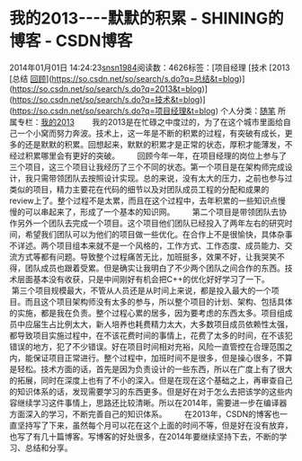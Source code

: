 # 我的2013----默默的积累 - SHINING的博客 - CSDN博客
2014年01月01日 14:24:23[snsn1984](https://me.csdn.net/snsn1984)阅读数：4626标签：[项目经理																[技术																[2013																[总结																[回顾](https://so.csdn.net/so/search/s.do?q=回顾&t=blog)](https://so.csdn.net/so/search/s.do?q=总结&t=blog)](https://so.csdn.net/so/search/s.do?q=2013&t=blog)](https://so.csdn.net/so/search/s.do?q=技术&t=blog)](https://so.csdn.net/so/search/s.do?q=项目经理&t=blog)
个人分类：[随笔](https://blog.csdn.net/snsn1984/article/category/144822)
所属专栏：[我的2013](https://blog.csdn.net/column/details/my2013.html)
       我的2013是在忙碌之中度过的，为了在这个城市里面给自己一个小窝而努力奔波。技术上，这一年是不断的积累的过程，有突破有成长，更多的还是默默的积累。回想起来，默默的积累才是正常的状态，厚积才能薄发，不经过积累哪里会有更好的突破。
       回顾今年一年，在项目经理的岗位上参与了三个项目，这三个项目让我经历了三个不同的状态。第一个项目是在架构师完成设计，我只需带领团队去按照设计实现。总的来说，没有太大的压力，之前也参与过类似的项目，精力主要花在代码的细节以及对团队成员工程的分配和成果的review上了。整个过程不是太累，而且在这个过程中，去年积累的一些知识点慢慢的可以串起来了，形成了一个基本的知识网。
       第二个项目是带领团队去协作另外一个团队去完成一个项目。这个项目他们团队已经投入了两年左右的研究时间，希望我们团队可以为他们的项目做一些优化。在合作上不是很愉快，具体杂事不详述。两个项目组本来就不是一个风格的，工作方式、工作态度、成员能力、交流方式等都有问题。导致整个过程痛苦无比，加班挺多，效果不好，让我哭笑不得，团队成员也跟着受累。但是确实让我明白了不少两个团队之间合作的东西。技术层面基本没有收获，只是中间刚好有机会把C++的优化好好学习了一下。
       第三个项目规模最大，不管从人员还是从时间上来说，都是投入最大的一个项目。而且这个项目架构师没有太多的参与，所以整个项目的计划、架构、包括具体的实施，都是我在负责。整个过程心累的居多，因为要考虑的东西太多。项目组成员中应届生占比例太大，新人培养也耗费精力太大，大多数项目成员依赖性太强，都导致项目实施过程中，在不该花费时间的事情上，花费了太多的时间，在不该犯错误的地方，犯了不少错误。好在项目时间相对充裕，风险一直管控在合理范围之内，能保证项目正常进行。整个过程中，加班时间不是很多，但是操心很多，不算是轻松。技术方面的话，首先是因为负责设计的一些东西，所以在广度上有了很大的拓展，同时在深度上也有了不小的深入。但是在现在这个基础之上，再审查自己的知识体系的话，发现需要学习的东西更多。但是好在对于怎么去把该学的这些内容继续学习这件事情上，思路还比较清晰。所以在2014年，需要进一步在编译器方面深入的学习，不断完善自己的知识体系。
       在2013年，CSDN的博客也一直坚持写了下来，虽然每个月可以花在这个上面的时间不等，但是好在没有放弃，也写了有几十篇博客。写博客的好处很多，在2014年要继续坚持下去，不断的学习、总结和分享。
